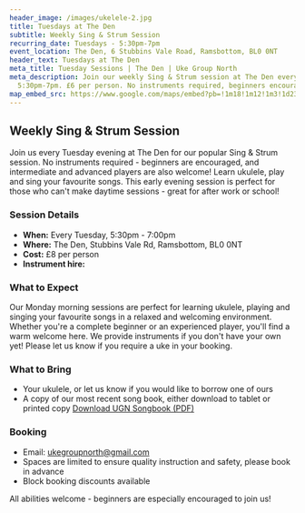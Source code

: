 ```yaml
---
header_image: /images/ukelele-2.jpg
title: Tuesdays at The Den
subtitle: Weekly Sing & Strum Session
recurring_date: Tuesdays - 5:30pm-7pm
event_location: The Den, 6 Stubbins Vale Road, Ramsbottom, BL0 0NT
header_text: Tuesdays at The Den
meta_title: Tuesday Sessions | The Den | Uke Group North
meta_description: Join our weekly Sing & Strum session at The Den every Tuesday
  5:30pm-7pm. £6 per person. No instruments required, beginners encouraged.
map_embed_src: https://www.google.com/maps/embed?pb=!1m18!1m12!1m3!1d2364.2658656759536!2d-2.3187656999999446!3d53.6600612!2m3!1f0!2f0!3f0!3m2!1i1024!2i768!4f13.1!3m3!1m2!1s0x487ba31006eb63c1%3A0x3e0933913229e97b!2s6%20Stubbins%20Vale%20Rd%2C%20Ramsbottom%2C%20Bury%20BL0%200NT%2C%20UK!5e0!3m2!1sen!2snl!4v1757042673300!5m2!1sen!2snl
---
```

## Weekly Sing & Strum Session

Join us every Tuesday evening at The Den for our popular Sing & Strum session. No instruments required - beginners are encouraged, and intermediate and advanced players are also welcome! Learn ukulele, play and sing your favourite songs. This early evening session is perfect for those who can't make daytime sessions - great for after work or school!

### Session Details

- **When:** Every Tuesday, 5:30pm - 7:00pm
- **Where:** The Den, Stubbins Vale Rd, Ramsbottom, BL0 0NT
- **Cost:** £8 per person
- **Instrument hire:**

### What to Expect

Our Monday morning sessions are perfect for learning ukulele, playing and singing your favourite songs in a relaxed and welcoming environment. Whether you're a complete beginner or an experienced player, you'll find a warm welcome here. We provide instruments if you don't have your own yet! Please let us know if you require a uke in your booking.

### What to Bring

- Your ukulele, or let us know if you would like to borrow one of ours
- A copy of our most recent song book, either download to tablet or printed copy
[Download UGN Songbook (PDF)](/assets/UGN_Songbook_1.1.pdf)

### Booking

- Email: [ukegroupnorth@gmail.com](mailto:ukegroupnorth@gmail.com)
- Spaces are limited to ensure quality instruction and safety, please book in advance
- Block booking discounts available

All abilities welcome - beginners are especially encouraged to join us!
